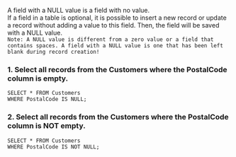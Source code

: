 A field with a NULL value is a field with no value.  
If a field in a table is optional, it is possible to insert a new record or update a record without adding a value to this field. Then, the field will be saved with a NULL value.  
``` Note: A NULL value is different from a zero value or a field that contains spaces. A field with a NULL value is one that has been left blank during record creation! ```
### 1. Select all records from the Customers where the PostalCode column is empty.
```
SELECT * FROM Customers
WHERE PostalCode IS NULL;
```
### 2. Select all records from the Customers where the PostalCode column is NOT empty.
```
SELECT * FROM Customers
WHERE PostalCode IS NOT NULL;
```
  
